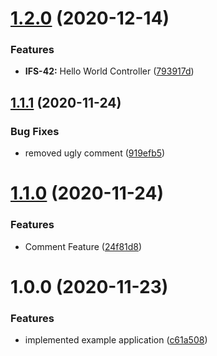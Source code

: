 # [1.2.0](https://github.com/Aspern/semantic-release-maven/compare/v1.1.1...v1.2.0) (2020-12-14)


### Features

* **IFS-42:** Hello World Controller ([793917d](https://github.com/Aspern/semantic-release-maven/commit/793917d8eedad37d8d1926b5b159a6db8a38fbff))

## [1.1.1](https://github.com/Aspern/semantic-release-maven/compare/v1.1.0...v1.1.1) (2020-11-24)


### Bug Fixes

* removed ugly comment ([919efb5](https://github.com/Aspern/semantic-release-maven/commit/919efb53208712a78af928c0d87ab701cbe255ac))

# [1.1.0](https://github.com/Aspern/semantic-release-maven/compare/v1.0.0...v1.1.0) (2020-11-24)


### Features

* Comment Feature ([24f81d8](https://github.com/Aspern/semantic-release-maven/commit/24f81d8aeac75d0469961f089e68711760b31317))

# 1.0.0 (2020-11-23)


### Features

* implemented example application ([c61a508](https://github.com/Aspern/semantic-release-maven/commit/c61a508c3876413ca6710de96aa3d1d712fbf697))

